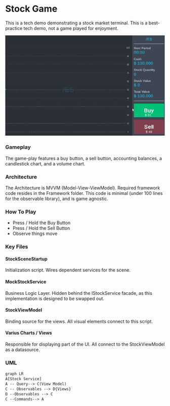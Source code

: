 # Stock Game

This is a tech demo demonstrating a stock market terminal. This is a best-practice tech demo, not a game played for enjoyment.

![StockGameDemo](Demo.gif)


### Gameplay
The game-play features a buy button, a sell button, accounting balances, a candlestick chart, and a volume chart. 

### Architecture
The Architecture is MVVM (Model-View-ViewModel). Required framework code resides in the Framework folder. This code is minimal (under 100 lines for the observable library), and is game agnostic.

### How To Play
- Press / Hold the Buy Button
- Press / Hold the Sell Button
- Observe things move

### Key Files

#### StockSceneStartup
Initialization script. Wires dependent services for the scene.

#### MockStockService
Business Logic Layer. Hidden behind the IStockService facade, as this implementation is designed to be swapped out.

#### StockViewModel
Binding source for the views. All visual elements connect to this script.

#### Varius Charts / Views
Responsible for displaying part of the UI. All connect to the StockViewModel as a datasource.

### UML

```mermaid
graph LR
A[Stock Service]
A -- Query--> C(View Model)
C -- Observables --> D{Views}
D --Observables --> C 
C --Commands--> A 


```
```
